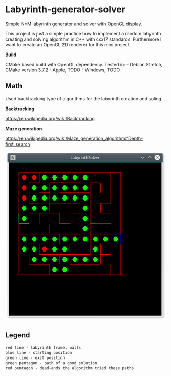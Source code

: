 # Labyrinth-generator-solver
Simple N*M labyrinth generator and solver with OpenGL display.

This project is just a simple practice how to implement a random labyrinth creating and solving algorithm in C++ with cxx17 standards. Furthermore I want to create an OpenGL 2D renderer for this mini project.

**Build**

CMake based build with OpenGL dependency. Tested in:
    - Debian Stretch, CMake version 3.7.2
    - Apple, TODO
    - Windows, TODO

## Math
Used backtracking type of algorithms for the labyrinth creation and soling.

**Backtracking**

https://en.wikipedia.org/wiki/Backtracking

**Maze generation**

https://en.wikipedia.org/wiki/Maze_generation_algorithm#Depth-first_search

![alt text](https://raw.githubusercontent.com/janohhank/Labyrinth-generator-solver/master/doc/example.png)

## Legend
	red line - labyrinth frame, walls
	blue line - starting position
	green line - exit position
	green pentagon - path of a good solution
	red pentagon - dead-ends the algorithm tried these paths
